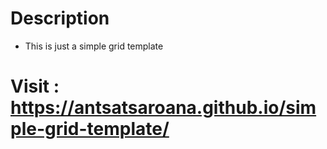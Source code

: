 # Description 
- This is just a simple grid template

# Visit : https://antsatsaroana.github.io/simple-grid-template/
